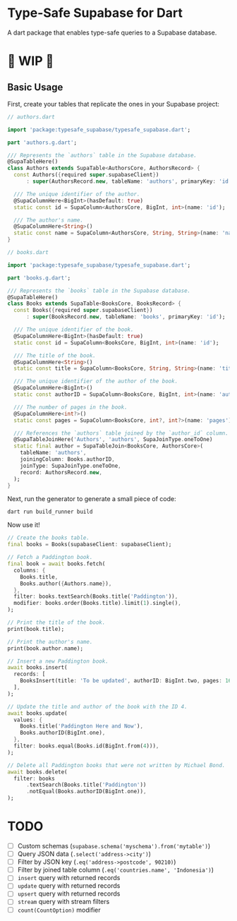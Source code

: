 # Type-Safe Supabase for Dart
A dart package that enables type-safe queries to a Supabase database.

# 🚧 WIP 🚧

## Basic Usage
First, create your tables that replicate the ones in your Supabase project:
``` dart
// authors.dart

import 'package:typesafe_supabase/typesafe_supabase.dart';

part 'authors.g.dart';

/// Represents the `authors` table in the Supabase database.
@SupaTableHere()
class Authors extends SupaTable<AuthorsCore, AuthorsRecord> {
  const Authors({required super.supabaseClient})
      : super(AuthorsRecord.new, tableName: 'authors', primaryKey: 'id');

  /// The unique identifier of the author.
  @SupaColumnHere<BigInt>(hasDefault: true)
  static const id = SupaColumn<AuthorsCore, BigInt, int>(name: 'id');

  /// The author's name.
  @SupaColumnHere<String>()
  static const name = SupaColumn<AuthorsCore, String, String>(name: 'name');
}
```
``` dart
// books.dart

import 'package:typesafe_supabase/typesafe_supabase.dart';

part 'books.g.dart';

/// Represents the `books` table in the Supabase database.
@SupaTableHere()
class Books extends SupaTable<BooksCore, BooksRecord> {
  const Books({required super.supabaseClient})
      : super(BooksRecord.new, tableName: 'books', primaryKey: 'id');

  /// The unique identifier of the book.
  @SupaColumnHere<BigInt>(hasDefault: true)
  static const id = SupaColumn<BooksCore, BigInt, int>(name: 'id');

  /// The title of the book.
  @SupaColumnHere<String>()
  static const title = SupaColumn<BooksCore, String, String>(name: 'title');

  /// The unique identifier of the author of the book.
  @SupaColumnHere<BigInt>()
  static const authorID = SupaColumn<BooksCore, BigInt, int>(name: 'author_id');

  /// The number of pages in the book.
  @SupaColumnHere<int?>()
  static const pages = SupaColumn<BooksCore, int?, int?>(name: 'pages');

  /// References the `authors` table joined by the `author_id` column.
  @SupaTableJoinHere('Authors', 'authors', SupaJoinType.oneToOne)
  static final author = SupaTableJoin<BooksCore, AuthorsCore>(
    tableName: 'authors',
    joiningColumn: Books.authorID,
    joinType: SupaJoinType.oneToOne,
    record: AuthorsRecord.new,
  );
}
```

Next, run the generator to generate a small piece of code:
```
dart run build_runner build
```

Now use it!
``` dart
// Create the books table.
final books = Books(supabaseClient: supabaseClient);

// Fetch a Paddington book.
final book = await books.fetch(
  columns: {
    Books.title,
    Books.author({Authors.name}),
  },
  filter: books.textSearch(Books.title('Paddington')),
  modifier: books.order(Books.title).limit(1).single(),
);

// Print the title of the book.
print(book.title);

// Print the author's name.
print(book.author.name);

// Insert a new Paddington book.
await books.insert(
  records: [
    BooksInsert(title: 'To be updated', authorID: BigInt.two, pages: 160),
  ],
);

// Update the title and author of the book with the ID 4.
await books.update(
  values: {
    Books.title('Paddington Here and Now'),
    Books.authorID(BigInt.one),
  },
  filter: books.equal(Books.id(BigInt.from(4))),
);

// Delete all Paddington books that were not written by Michael Bond.
await books.delete(
  filter: books
      .textSearch(Books.title('Paddington'))
      .notEqual(Books.authorID(BigInt.one)),
);
```

# TODO
- [ ] Custom schemas (`supabase.schema('myschema').from('mytable')`)
- [ ] Query JSON data (`.select('address->city')`)
- [ ] Filter by JSON key (`.eq('address->postcode', 90210)`)
- [ ] Filter by joined table column (`.eq('countries.name', 'Indonesia')`)
- [ ] `insert` query with returned records
- [ ] `update` query with returned records
- [ ] `upsert` query with returned records
- [ ] `stream` query with stream filters
- [ ] `count(CountOption)` modifier